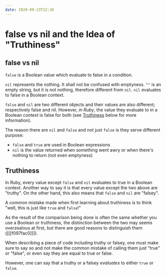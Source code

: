 ```yaml
---
date: 2020-09-23T22:26
---
```


# false vs nil and the Idea of "Truthiness"

## false vs nil

`false` is a Boolean value which evaluate to false in a condition.

`nil` represents the nothing. It shall not be confused with emptyness. `""` is
an empty string, but it is not nothing, therefore different from `nil`. `nil`
evaluates to false in a Boolean context.

`false` and `nil` are two different objects and their values are also
different; respectively false and nil. However, _in Ruby_, the value they
evaluate to in a Boolean context is false for both (see
[Truthiness](./#truthiness) below for more information).


The reason there are `nil` and `false` and not just `false` is they serve
different purpose:

* `false` and `true` are used in Boolean expressions
* `nil` is the value returned when something went awry or when there's nothing
  to return (not even emptyness)


## Truthiness

In Ruby, every value except `false` and `nil` evaluates to true in a Boolean
context. Another way to say it is that every value except the two above are
"truthy". On the other hand, this also means that `false` and `nil` are
"falsey".

A common mistake made when first learning about truthiness is to think "well,
this is just like `true` and `false`!"

As the result of the comparison being done is often the same whether you use a
Boolean or truthiness, the distinction between the two may seems overzealous at
first, but there are good reasons to distinguish them ([[[f097fac0]]]).

When describing a piece of code including truthy or falsey, one must make
sure to say so and not make the common mistake of calling them just "true" or
"false", or even say they are equal to true or false.

However, one can say that a truthy or a falsey _evaluates_ to either `true` or
`false`.

